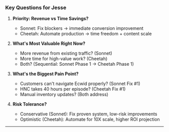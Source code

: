 ### **Key Questions for Jesse**

1. **Priority: Revenue vs Time Savings?**
   - Sonnet: Fix blockers → immediate conversion improvement
   - Cheetah: Automate production → time freedom + content scale

2. **What's Most Valuable Right Now?**
   - More revenue from existing traffic? (Sonnet)
   - More time for high-value work? (Cheetah)
   - Both? (Sequential: Sonnet Phase 1 → Cheetah Phase 1)

3. **What's the Biggest Pain Point?**
   - Customers can't navigate Ecwid properly? (Sonnet Fix #1)
   - HNC takes 40 hours per episode? (Cheetah Fix #1)
   - Manual inventory updates? (Both address)

4. **Risk Tolerance?**
   - Conservative (Sonnet): Fix proven system, low-risk improvements
   - Optimistic (Cheetah): Automate for 10X scale, higher ROI projection

---
